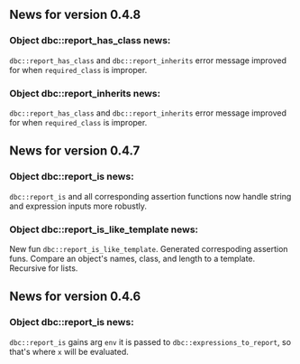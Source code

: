 <!-- generated by R package codedoc; do not modify! -->

## News for version 0.4.8

### Object dbc::report_has_class news:


`dbc::report_has_class` and `dbc::report_inherits` error message improved for
when `required_class` is improper.


### Object dbc::report_inherits news:


`dbc::report_has_class` and `dbc::report_inherits` error message improved for
when `required_class` is improper.



## News for version 0.4.7

### Object dbc::report_is news:

`dbc::report_is` and all corresponding assertion functions now handle
string and expression inputs more robustly.

### Object dbc::report_is_like_template news:

New fun `dbc::report_is_like_template`. Generated correspoding assertion
funs. Compare an object's names, class, and length to a template. Recursive
for lists.


## News for version 0.4.6

### Object dbc::report_is news:

`dbc::report_is` gains arg `env` it is passed to
`dbc::expressions_to_report`, so that's where `x` will be evaluated.


